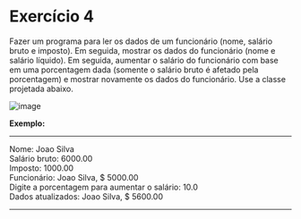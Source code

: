 # Exercício 4

Fazer um programa para ler os dados de um funcionário (nome, salário bruto e imposto). Em seguida, mostrar os dados do funcionário (nome e salário líquido). Em seguida, aumentar o salário do funcionário com base em uma porcentagem dada (somente o salário bruto é afetado pela porcentagem) e mostrar novamente os dados do funcionário. Use a classe projetada abaixo.

![image](https://uploaddeimagens.com.br/images/003/825/491/original/Screenshot_2.png?1649784141)

**Exemplo:**
* * *
Nome: Joao Silva<br />
Salário bruto: 6000.00<br />
Imposto: 1000.00<br />
Funcionário: Joao Silva, $ 5000.00<br />
Digite a porcentagem para aumentar o salário: 10.0<br />
Dados atualizados: Joao Silva, $ 5600.00<br />

* * *

